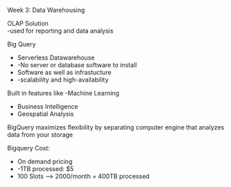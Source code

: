Week 3:
Data Warehousing

OLAP Solution  
  -used for reporting and data analysis

Big Query  
  - Serverless Datawarehouse
  - -No server or database software to install
  - Software as well as infrastucture
  - -scalability and high-availability

Built in features like
  -Machine Learning
  - Business Intelligence
  - Geospatial Analysis

BigQuery maximizes flexibility by separating computer engine that analyzes data from your storage  

Bigquery Cost:
  - On demand pricing
  -   -1TB processed: $5
  -   100 Slots --> 2000/month = 400TB processed
